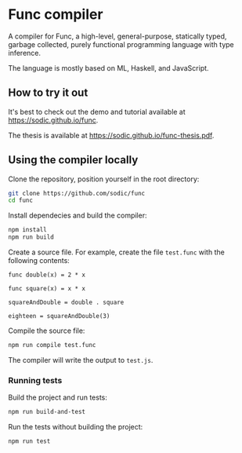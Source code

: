 # Func compiler

A compiler for Func, a high-level, general-purpose, statically typed, garbage collected,
purely functional programming language with type inference.

The language is mostly based on ML, Haskell, and JavaScript.

## How to try it out

It's best to check out the demo and tutorial available at https://sodic.github.io/func.

The thesis is available at https://sodic.github.io/func-thesis.pdf.

## Using the compiler locally

Clone the repository, position yourself in the root directory:

```bash
git clone https://github.com/sodic/func
cd func
```
Install dependecies and build the compiler:
```bash
npm install
npm run build
```
Create a source file. For example, create the file `test.func` with the following contents:
```
func double(x) = 2 * x

func square(x) = x * x

squareAndDouble = double . square

eighteen = squareAndDouble(3)
```
Compile the source file:
```bash
npm run compile test.func
```
The compiler will write the output to `test.js`.

### Running tests
Build the project and run tests:
```bash
npm run build-and-test
```
Run the tests without building the project:
```bash
npm run test
```

